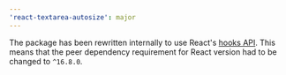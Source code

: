 ```yaml
---
'react-textarea-autosize': major
---
```


The package has been rewritten internally to use React's [hooks API](https://reactjs.org/docs/hooks-intro.html). This means that the peer dependency requirement for React version had to be changed to `^16.8.0`.
